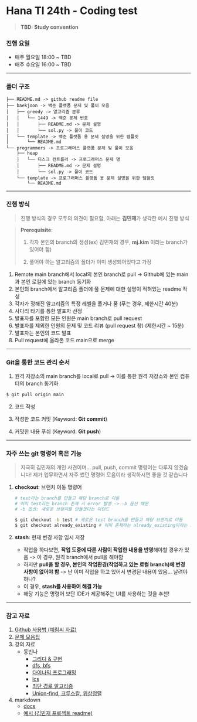 # Hana TI 24th - Coding test

> **TBD: Study convention**

### 진행 요일

- 매주 월요일 18:00 ~ TBD
- 매주 수요일 16:00 ~ TBD

---

### 폴더 구조

```
├── README.md -> github readme file
├── baekjoon -> 백준 플랫폼 문제 및 풀이 모음
│   ├── greedy -> 알고리즘 분류
│   │   └── 1449 -> 백준 문제 번호
│   │       ├── README.md -> 문제 설명
│   │       └── sol.py -> 풀이 코드
│   └── template -> 백준 플랫폼 용 문제 설명을 위한 템플릿
│       └── README.md
└── programmers -> 프로그래머스 플랫폼 문제 및 풀이 모음
    ├── heap
    │   └── 디스크 컨트롤러 -> 프로그래머스 문제 명
    │       ├── README.md -> 문제 설명
    │       └── sol.py -> 풀이 코드
    └── template -> 프로그래머스 플랫폼 용 문제 설명을 위한 템플릿
        └── README.md
```

---

### 진행 방식

> 진행 방식의 경우 모두의 의견이 필요함, 아래는 **김민재**가 생각한 예시 진행 방식

> **Prerequisite**:
>
> 1. 각자 본인의 branch의 생성(ex) 김민재의 경우, **mj.kim** 이라는 branch가 있어야 함)
>
> 2. 풀어야 하는 알고리즘의 폴더가 이미 생성되어있다고 가정

1. Remote main branch에서 local의 본인 branch로 pull -> Github에 있는 main과 본인 로컬에 있는 branch 동기화
2. 본인의 branch에서 알고리즘 폴더에 풀 문제에 대한 설명이 적혀있는 readme 작성
3. 각자가 정해진 알고리즘의 특정 레벨을 풀거나 품 (푸는 경우, 제한시간 40분)
4. 사다리 타기를 통한 발표자 선정
5. 발표자를 포함한 모든 인원은 main branch로 pull request
6. 발표자를 제외한 인원의 문제 및 코드 리뷰 (pull request 창) (제한시간 ~ 15분)
7. 발표자는 본인의 코드 발표
8. Pull request에 올라온 코드 main으로 merge

---

###  Git을 통한 코드 관리 순서

1. 원격 저장소의 main branch를 local로 pull -> 이를 통한 원격 저장소와 본인 컴퓨터의 branch 동기화
```bash
$ git pull origin main
```

2. 코드 작성

3. 작성한 코드 커밋 (Keyword: **Git commit**)

4. 커밋한 내용 푸쉬 (Keyword: **Git push**)

---

### 자주 쓰는 git 명령어 혹은 기능
> 지극히 김민재의 개인 사견이며... pull, push, commit 명령어는 다루지 않겠습니다! 제가 업무하면서 자주 썼던 명령어 모음이라 생각하시면 좋을 것 같습니다

1. **checkout**: 브랜치 이동 명령어
    ```bash
    # test라는 branch를 만들고 해당 branch로 이동
    # 이미 test라는 branch 존재 시 error 발생 -> -b 옵션 때문
    # -b 옵션: 새로운 브랜치를 만들겠다는 마인드

    $ git checkout -b test # 새로운 test branch를 만들고 해당 브랜치로 이동
    $ git checkout already_existing # 이미 존재하는 already_existing이라는 브랜치로 이동
    ```

2. **stash**: 현재 변경 사항 임시 저장
    - 작업을 하다보면, **작업 도중에 다른 사람이 작업한 내용을 반영**해야할 경우가 있음 -> 이 경우, 원격 branch에서 pull을 해야함
    - 하지만 **pull을 할 경우, 본인의 작업환경(작업하고 있는 로컬 branch)에 변경 사항이 없어야 함** -> 난 이미 작업을 하고 있어서 변경된 내용이 있음... 날려야 하나?
    - 이 경우, **stash를 사용하여 해결 가능**
    - 해당 기능은 명령어 보단 IDE가 제공해주는 UI를 사용하는 것을 추천!

---

### 참고 자료
1. [Github 사용법 (예림씨 자료)](https://rimye.notion.site/Github-0fd219caac2848e79eed4c74d53802f3?pvs=4)
2. [문제 모음집](https://github.com/tony9402/baekjoon)
3. 강의 자료
    - 동빈나
        - [그리디 & 구현](https://youtu.be/2zjoKjt97vQ?si=bCisAZS2f4iWpnSf)
        - [dfs, bfs](https://youtu.be/7C9RgOcvkvo?si=qjIytjzpFYpI5ff5)
        - [다이나믹 프로그래밍](https://youtu.be/5Lu34WIx2Us?si=u2HPUj3u8ubdsxBA)
        - [lcs](https://youtube.com/watch?v=z8KVLz9BFIo&si=lp-hsG7KXH9SQDpf)
        - [최단 경로 알고리즘](https://youtu.be/acqm9mM1P6o?si=dJw-_KGsLoK8rv0q)
        - [Union-find, 크루스칼, 위상정렬](https://youtu.be/aOhhNFTIeFI?si=IxtSROGJQZv9bOgU)
4. markdown
    - [docs](https://www.markdownguide.org/getting-started/)
    - [예시 (김민재 프로젝트 readme)](https://github.com/SW-Engineering-Team1/agricola_backend/blob/main/README.md)
